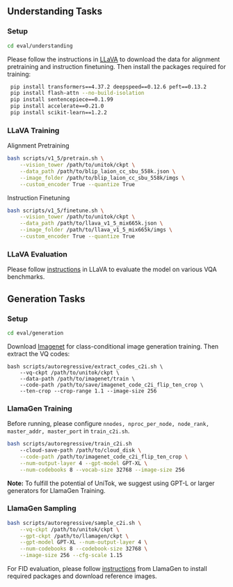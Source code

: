 ## Understanding Tasks

### Setup

```bash
cd eval/understanding
```

Please follow the instructions in [LLaVA](https://github.com/haotian-liu/LLaVA?tab=readme-ov-file#pretrain-feature-alignment)
to download the data for alignment pretraining and instruction finetuning.
Then install the packages required for training:
```bash
 pip install transformers==4.37.2 deepspeed==0.12.6 peft==0.13.2
 pip install flash-attn --no-build-isolation
 pip install sentencepiece==0.1.99
 pip install accelerate==0.21.0
 pip install scikit-learn==1.2.2
```

### LLaVA Training

Alignment Pretraining
```bash
bash scripts/v1_5/pretrain.sh \
    --vision_tower /path/to/unitok/ckpt \
    --data_path /path/to/blip_laion_cc_sbu_558k.json \
    --image_folder /path/to/blip_laion_cc_sbu_558k/imgs \
    --custom_encoder True --quantize True
```

Instruction Finetuning
```bash
bash scripts/v1_5/finetune.sh \
    --vision_tower /path/to/unitok/ckpt \
    --data_path /path/to/llava_v1_5_mix665k.json \
    --image_folder /path/to/llava_v1_5_mix665k/imgs \
    --custom_encoder True --quantize True
```

### LLaVA Evaluation

Please follow [instructions](https://github.com/haotian-liu/LLaVA/blob/main/docs/Evaluation.md)
in LLaVA to evaluate the model on various VQA benchmarks.


## Generation Tasks

### Setup
```bash
cd eval/generation
```

Download [Imagenet](https://image-net.org/download.php) for class-conditional image generation training. 
Then extract the VQ codes:
```
bash scripts/autoregressive/extract_codes_c2i.sh \
    --vq-ckpt /path/to/unitok/ckpt \
    --data-path /path/to/imagenet/train \
    --code-path /path/to/save/imagenet_code_c2i_flip_ten_crop \
    --ten-crop --crop-range 1.1 --image-size 256
```

### LlamaGen Training

Before running, please configure  `nnodes, nproc_per_node, node_rank, master_addr, master_port` in `train_c2i.sh`.
```bash
bash scripts/autoregressive/train_c2i.sh 
    --cloud-save-path /path/to/cloud_disk \
    --code-path /path/to/imagenet_code_c2i_flip_ten_crop \
    --num-output-layer 4 --gpt-model GPT-XL \
    --num-codebooks 8 --vocab-size 32768 --image-size 256 
```
**Note:** To fulfill the potential of UniTok, we suggest using GPT-L or larger generators for LlamaGen Training.

### LlamaGen Sampling

```bash
bash scripts/autoregressive/sample_c2i.sh \
    --vq-ckpt /path/to/unitok/ckpt \
    --gpt-ckpt /path/to/llamagen/ckpt \
    --gpt-model GPT-XL --num-output-layer 4 \
    --num-codebooks 8 --codebook-size 32768 \
    --image-size 256 --cfg-scale 1.15
```
For FID evaluation, please follow [instructions](https://github.com/FoundationVision/LlamaGen/blob/main/evaluations/c2i/README.md)
from LlamaGen to install required packages and download reference images.